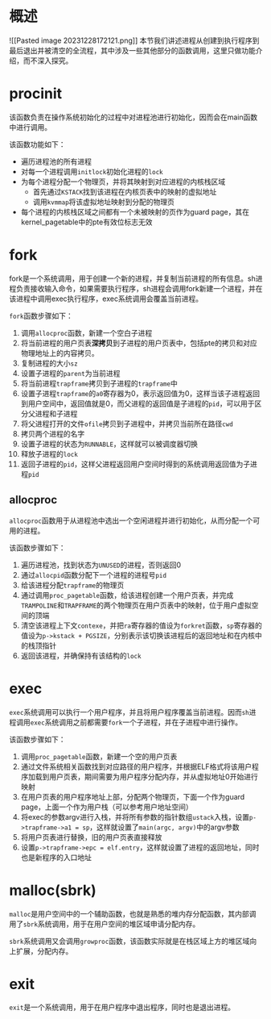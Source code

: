 # 概述
![[Pasted image 20231228172121.png]]
本节我们讲述进程从创建到执行程序到最后退出并被清空的全流程，其中涉及一些其他部分的函数调用，这里只做功能介绍，而不深入探究。

# procinit
该函数负责在操作系统初始化的过程中对进程池进行初始化，因而会在main函数中进行调用。

该函数功能如下：
- 遍历进程池的所有进程
- 对每一个进程调用`initlock`初始化进程的`lock`
- 为每个进程分配一个物理页，并将其映射到对应进程的内核栈区域
	- 首先通过`KSTACK`找到该进程在内核页表中的映射的虚拟地址
	- 调用`kvmmap`将该虚拟地址映射到分配的物理页
- 每个进程的内核栈区域之间都有一个未被映射的页作为guard page，其在kernel_pagetable中的pte有效位标志无效

# fork
fork是一个系统调用，用于创建一个新的进程，并复制当前进程的所有信息。sh进程负责接收输入命令，如果需要执行程序，sh进程会调用fork新建一个进程，并在该进程中调用exec执行程序，exec系统调用会覆盖当前进程。

`fork`函数步骤如下：
1. 调用`allocproc`函数，新建一个空白子进程
2. 将当前进程的用户页表**深拷贝**到子进程的用户页表中，包括pte的拷贝和对应物理地址上的内容拷贝。
3. 复制进程的大小`sz`
4. 设置子进程的`parent`为当前进程
5. 将当前进程`trapframe`拷贝到子进程的`trapframe`中
6. 设置子进程`trapframe`的`a0`寄存器为0，表示返回值为0，这样当该子进程返回到用户空间中，返回值就是0，而父进程的返回值是子进程的`pid`，可以用于区分父进程和子进程
7. 将父进程打开的文件`ofile`拷贝到子进程中，并拷贝当前所在路径`cwd`
8. 拷贝两个进程的名字
9. 设置子进程的状态为`RUNNABLE`，这样就可以被调度器切换
10. 释放子进程的`lock`
11. 返回子进程的`pid`，这样父进程返回用户空间时得到的系统调用返回值为子进程`pid`

## allocproc
`allocproc`函数用于从进程池中选出一个空闲进程并进行初始化，从而分配一个可用的进程。

该函数步骤如下：
1. 遍历进程池，找到状态为`UNUSED`的进程，否则返回0
2. 通过`allocpid`函数分配下一个进程的进程号`pid`
3. 给该进程分配`trapframe`的物理页
4. 通过调用`proc_pagetable`函数，给该进程创建一个用户页表，并完成`TRAMPOLINE`和`TRAPFRAME`的两个物理页在用户页表中的映射，位于用户虚拟空间的顶端
5. 清空该进程上下文`contexe`，并把`ra`寄存器的值设为`forkret`函数，`sp`寄存器的值设为`p->kstack + PGSIZE`，分别表示该切换该进程后的返回地址和在内核中的栈顶指针
6. 返回该进程，并确保持有该结构的`lock`

# exec
`exec`系统调用可以执行一个用户程序，并且将用户程序覆盖当前进程。因而`sh`进程调用`exec`系统调用之前都需要`fork`一个子进程，并在子进程中进行操作。

该函数步骤如下：
1. 调用`proc_pagetable`函数，新建一个空的用户页表
2. 通过文件系统相关函数找到对应路径的用户程序，并根据ELF格式将该用户程序加载到用户页表，期间需要为用户程序分配内存，并从虚拟地址0开始进行映射
3. 在用户页表的用户程序地址上部，分配两个物理页，下面一个作为guard page，上面一个作为用户栈（可以参考用户地址空间）
4. 将exec的参数argv进行入栈，并将所有参数的指针数组`ustack`入栈，设置`p->trapframe->a1 = sp`，这样就设置了`main(argc, argv)`中的argv参数
5. 将用户页表进行替换，旧的用户页表直接释放
6. 设置`p->trapframe->epc = elf.entry`，这样就设置了进程的返回地址，同时也是新程序的入口地址

# malloc(sbrk)
`malloc`是用户空间中的一个辅助函数，也就是熟悉的堆内存分配函数，其内部调用了`sbrk`系统调用，用于在用户空间的堆区域申请分配内存。

`sbrk`系统调用又会调用`growproc`函数，该函数实际就是在栈区域上方的堆区域向上扩展，分配内存。

# exit
`exit`是一个系统调用，用于在用户程序中退出程序，同时也是退出进程。






